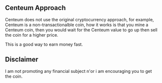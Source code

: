 ## Centeum Approach
Centeum does not use the original cryptocurrency approach, for example, Centeum is a non-transactionalble coin, how it works is that you mine a Centeum coin, then you would wait for the Centeum value to go up then sell the coin for a higher price.

This is a good way to earn money fast.

## Disclaimer
I am not promoting any financial subject n'or i am encouraging you to get the coin.
